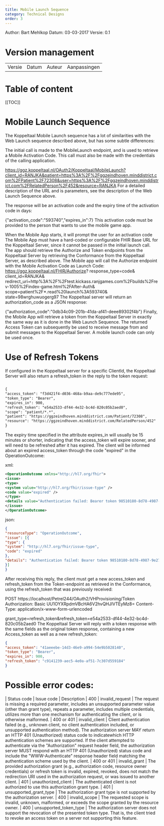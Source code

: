 ```yaml
---
title: Mobile Launch Sequence
category: Technical Designs
order: 3
---
```


Author: Bart Mehlkop
Datum: 03-03-2017
Versie: 0.1

# Version management

<table>
  <tr>
    <td>Versie</td>
    <td>Datum</td>
    <td>Auteur</td>
    <td>Aanpassingen</td>
  </tr>

</table>

# Table of content

[[TOC]]

# Mobile Launch Sequence
The Koppeltaal Mobile Launch sequence has a lot of similarities with the Web Launch sequence described above, but has some subtle differences:

The initial call is made to the MobileLaunch endpoint, and is used to retrieve a Mobile Activation Code.
This call must also be made with the credentials of the calling application.

https://ggz.koppeltaal.nl/OAuth2/Koppeltaal/MobileLaunch?client_id=RANJKA&patient=https%3A%2F%2Fggzeindhoven.minddistrict.com%2FPatient%2F72308&user=https%3A%2F%2Fggzeindhoven.minddistrict.com%2FRelatedPerson%2F452&resource=RANJKA
For a detailed description of the URL and is parameters, see the description of the Web Launch Sequence above.

The response will be an activation code and the expiry time of the activation code in days:

{"activation_code":"593740","expires_in":7}
This activation code must be provided to the person that wants to use the mobile game app.

When the Mobile App starts, it will prompt the user for an activation code
The Mobile App must have a hard-coded or configurable FHIR Base URL for the Koppeltaal Server, since it cannot be passed in the initial launch call.
The app should retrieve the Authorize and Token endpoints from the Koppeltaal Server by retrieving the Conformance from the Koppeltaal Server, as described above.
The Mobile app will call the Authorize endpoint with the Mobile Activation Code as Launch Code:
https://ggz.koppeltaal.nl/FHIR/Authorize?
response_type=code&
client_id=RANJKA&
redirect_uri=http%3A%2F%2Ftest.kickass.ranjgames.com%2Fbuilds%2Frev-1005%2Findex-game.html%2FAfter-Auth&
scope=patient%2F*.read%20launch%3A593740&
state=98wrghuwuogerg97
The Koppeltaal server will return an authorization_code as a JSON response:

{"authorization_code":"0db34c09-201b-41da-af41-deee89302f4b"}
Finally, the Mobile App will retrieve a token from the Koppeltaal Server in exactly the same way as it is done in the Web Launch Sequence. The returned Access Token can subsequently be used to receive message from and submit messages to the Koppeltaal Server.
A mobile launch code can only be used once.

# Use of Refresh Tokens
If configured in the Koppeltaal server for a specific ClientId, the Koppeltaal Server will also return a refresh_token in the reply to the token request:
```xml

{
"access_token": "f3d421f4-d036-468a-b9aa-de9c777ede95",
"token_type": "Bearer",
"expires_in": 900,
"refresh_token": "e54a2533-df44-4e32-bc4d-820c05b2aed0",
"scope": "patient/*.*",
"patient": "https://ggzeindhoven.minddistrict.com/Patient/72308",
"resource": "https://ggzeindhoven.minddistrict.com/RelatedPerson/452"
}
```
The expiry time specified in the attribute expires_in will usually be 15 minutes or shorter, indicating that the access_token will expire sooner, and will need to be refreshed after it has expired. The client will be informed about an expired access_token through the code "expired" in the OperationOutcome:

xml:
```xml
<OperationOutcome xmlns="http://hl7.org/fhir">
<issue>
<type>
<system value="http://hl7.org/fhir/issue-type" />
<code value="expired" />
</type>
<details value="Authentication failed: Bearer token 98510180-8d78-4987-9e27-c958c449f383 has expired at 2016/02/10 22:54:51" />
</issue>
</OperationOutcome>
```
json:
```json
{
"resourceType": "OperationOutcome",
"issue": [{
"type": {
"system": "http://hl7.org/fhir/issue-type",
"code": "expired"
},
"details": "Authentication failed: Bearer token 98510180-8d78-4987-9e27-c958c449f383 has expired at 2016/02/10 22:54:51"
}]
}
```
After receiving this reply, the client must get a new access_token and refresh_token from the Token-endpoint as retrieved in the Conformance, using the refresh_token that was previously received:

POST https://localhost/Petrel244/OAuth2/VHProvisioning/Token
Authorization: Basic UU1OYXRpdmVBcHA6V2hvQHJlVTEyMz8=
Content-Type: application/x-www-form-urlencoded

grant_type=refresh_token&refresh_token=e54a2533-df44-4e32-bc4d-820c05b2aed0
The Koppeltaal Server will reply with a token response with the same fields as the original token response, containing a new Access_token as well as a new refresh_token:
```json
{
"access_token": "41aeeebe-14d3-46e9-a994-54e9b5028140",
"token_type": "Bearer",
"expires_in": 900,
"refresh_token": "c9141239-aec5-4e0a-af51-7c307d559184"
}
```
# Possible error codes:

| Status code	| Issue code	| Description
| 400	| invalid_request	 | The request is missing a required parameter, includes an unsupported parameter value (other than grant type), repeats a parameter, includes multiple credentials, utilizes more than one mechanism for authenticating the client, or is otherwise malformed.
| 400 or 401	| invalid_client	| Client authentication failed (e.g., unknown client, no client authentication included, or unsupported authentication method). The authorization server MAY return an HTTP 401 (Unauthorized) status code to indicatewhich HTTP authentication schemes are supported. If the client attempted to authenticate via the "Authorization" request header field, the authorization server MUST respond with an HTTP 401 (Unauthorized) status code and include the "WWW-Authenticate" response header field matching the authentication scheme used by the client.
| 400 or 401	| invalid_grant	| The provided authorization grant (e.g., authorization code, resource owner credentials) or refresh token is invalid, expired, revoked, does not match the redirection URI used in the authorization request, or was issued to another client.
| 401 | 	unauthorized_client |	The authenticated client is not authorized to use this authorization grant type.
| 401	| unsupported_grant_type |	The authorization grant type is not supported by the authorization server.
| 400	| invalid_scope	 | The requested scope is invalid, unknown, malformed, or exceeds the scope granted by the resource owner.
| 400	| unsupported_token_type	| The authorization server does not support the revocation of the presented token type. That is, the client tried to revoke an access token on a server not supporting this feature.
